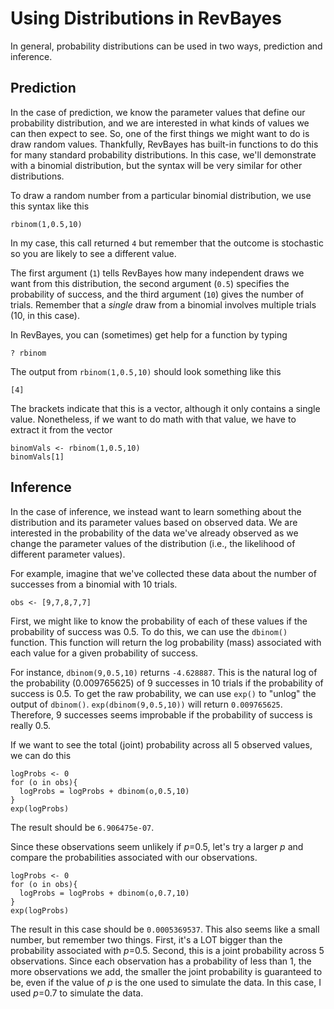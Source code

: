 # Using Distributions in RevBayes

In general, probability distributions can be used in two ways, prediction and inference.

## Prediction

In the case of prediction, we know the parameter values that define our probability distribution, and we are interested in what kinds of values we can then expect to see. So, one of the first things we might want to do is draw random values. Thankfully, RevBayes has built-in functions to do this for many standard probability distributions. In this case, we'll demonstrate with a binomial distribution, but the syntax will be very similar for other distributions.

To draw a random number from a particular binomial distribution, we use this syntax like this

`rbinom(1,0.5,10)`

In my case, this call returned `4` but remember that the outcome is stochastic so you are likely to see a different value.

The first argument (`1`) tells RevBayes how many independent draws we want from this distribution, the second argument (`0.5`) specifies the probability of success, and the third argument (`10`) gives the number of trials. Remember that a _single_ draw from a binomial involves multiple trials (10, in this case).

In RevBayes, you can (sometimes) get help for a function by typing

`? rbinom`

The output from `rbinom(1,0.5,10)` should look something like this

`[4]`

The brackets indicate that this is a vector, although it only contains a single value. Nonetheless, if we want to do math with that value, we have to extract it from the vector

```
binomVals <- rbinom(1,0.5,10)
binomVals[1]
```

## Inference

In the case of inference, we instead want to learn something about the distribution and its parameter values based on observed data. We are interested in the probability of the data we've already observed as we change the parameter values of the distribution (i.e., the likelihood of different parameter values).

For example, imagine that we've collected these data about the number of successes from a binomial with 10 trials.

`obs <- [9,7,8,7,7]`

First, we might like to know the probability of each of these values if the probability of success was 0.5. To do this, we can use the `dbinom()` function. This function will return the log probability (mass) associated with each value for a given probability of success.

For instance, `dbinom(9,0.5,10)` returns `-4.628887`. This is the natural log of the probability (0.009765625) of 9 successes in 10 trials if the probability of success is 0.5. To get the raw probability, we can use `exp()` to "unlog" the output of `dbinom()`. `exp(dbinom(9,0.5,10))` will return `0.009765625`. Therefore, 9 successes seems improbable if the probability of success is really 0.5.

If we want to see the total (joint) probability across all 5 observed values, we can do this

```
logProbs <- 0
for (o in obs){
  logProbs = logProbs + dbinom(o,0.5,10)
}
exp(logProbs)
```

The result should be `6.906475e-07`.

Since these observations seem unlikely if _p_=0.5, let's try a larger _p_ and compare the probabilities associated with our observations.

```
logProbs <- 0
for (o in obs){
  logProbs = logProbs + dbinom(o,0.7,10)
}
exp(logProbs)
```

The result in this case should be `0.0005369537`. This also seems like a small number, but remember two things. First, it's a LOT bigger than the probability associated with _p_=0.5. Second, this is a joint probability across 5 observations. Since each observation has a probability of less than 1, the more observations we add, the smaller the joint probability is guaranteed to be, even if the value of _p_ is the one used to simulate the data. In this case, I used _p_=0.7 to simulate the data.
